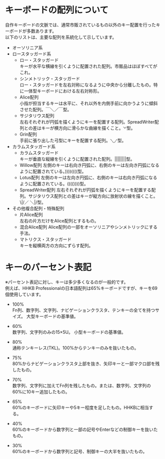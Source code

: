 # キーボードの配列について
自作キーボードの文脈では、通常市販されているもの以外のキー配置を行ったキーボードが多数あります。  
以下のリストは、主要な配列を系統化して示しています。

- オーソリニア系
- ロースタッガード系
  - ロー・スタッガード  
    キーが水平な横線を引くように配置された配列。市販品はほぼすべてがこれ。
  - シンメトリック・スタッガード  
    ロー・スタッガードを左右対称になるように中央から分離したもの。特に一体型キーボードにおける左右対称形。
  - Alice配列  
    小指が担当するキーは水平に、それ以外を内側手前に向かうように傾斜させた配列。￣＼／￣型。
  - サジタリウス配列  
    左右それぞれが円弧を描くようにキーを配置する配列。SpreadWriter配列との差はキーが横方向に滑らかな曲線を描くこと。◝◜型。
  - Grin配列  
    手前に張り出した弓型にキーを配置する配列。◝◡◜型。
- カラムスタッガード系
  - カラムスタッガード  
    キーが垂直な縦線を引くように配置された配列。||||||||型。
  - Willow配列
    左側のキーは右向き円弧に、右側のキーは左向き円弧になるように配置されている。))))((((型。
  - Lotus配列
    左側のキーは左向き円弧に、右側のキーは右向き円弧になるように配置されている。(((())))型。
  - SpreadWriter配列
    左右それぞれが円弧を描くようにキーを配置する配列。サジタリウス配列との差はキーが縦方向に放射状の線を描くこと。\\|/／ ＼\|/型。
- その他複合配列・特殊配列
  - 片Alice配列  
    左右の片方だけをAlice配列とするもの。
  - 混合Alice配列
    Alice配列の一部をオーソリニアやシンメトリックにする手法。
  - マトリクス・スタッガード  
    キーを縦横両方の方向にずらす配列。
# キーのパーセント表記
※パーセント表記に対し、キーは多少多くなるのが一般的です。  
例えば、HHKB Professionalの日本語配列は65%キーボードですが、キーを69個使用しています。  
- 100%  
  Fn列、数字列、文字列、ナビゲーションクラスタ、テンキーの全てを持つサイズ。
  大型キーボードの基準値。
- 60%  
  数字列、文字列のみの15×5U。
  小型キーボードの基準値。

  
- 80%  
  通称テンキーレス(TKL)。100%からテンキーのみを抜いたもの。
- 75%  
  80%からナビゲーションクラスタ上部を抜き、矢印キーと一部マクロ部を残したもの。
- 70%  
  数字列、文字列に加えてFn列を残したもの。または、数字列、文字列の60%に10キー追加したもの。
- 65%  
  60%のキーボードに矢印キーや5キー程度を足したもの。HHKBに相当する。
- 40%  
  60%のキーボードから数字列と一部の記号やEnterなどの制御キーを抜いたもの。
- 30%  
  60%のキーボードから数字列と記号、制御キーの大半を抜いたもの。

